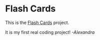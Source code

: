 #  Flash Cards

This is the [Flash Cards](http://backend.turing.io/module1/projects/flashcards) project.

It is my first real coding project! *-Alexandra*
